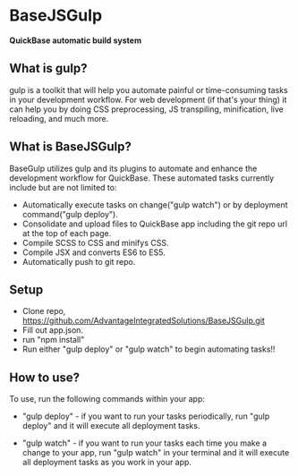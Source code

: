 # BaseJSGulp
**QuickBase automatic build system**

## What is gulp?

gulp is a toolkit that will help you automate painful or time-consuming tasks in your development workflow. For web development (if that's your thing) it can help you by doing CSS preprocessing, JS transpiling, minification, live reloading, and much more.

## What is BaseJSGulp?

BaseGulp utilizes gulp and its plugins to automate and enhance the development workflow for QuickBase. These automated tasks currently include but are not limited to:
- Automatically execute tasks on change("gulp watch") or by deployment command("gulp deploy").
- Consolidate and upload files to QuickBase app including the git repo url at the top of each page.
- Compile SCSS to CSS and minifys CSS.
- Compile JSX and converts ES6 to ES5.
- Automatically push to git repo.

## Setup
- Clone repo, https://github.com/AdvantageIntegratedSolutions/BaseJSGulp.git
- Fill out app.json.
- run "npm install"
- Run either "gulp deploy" or "gulp watch" to begin automating tasks!!

## How to use?
To use, run the following commands within your app:

- "gulp deploy" - if you want to run your tasks periodically, run "gulp deploy" and it will execute all deployment tasks.

- "gulp watch" - if you want to run your tasks each time you make a change to your app, run "gulp watch" in your terminal and it will execute all deployment tasks as you work in your app.
